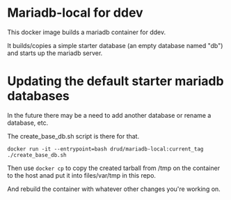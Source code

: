 # Mariadb-local for ddev

This docker image builds a mariadb container for ddev.

It builds/copies a simple starter database (an empty database named "db") and starts up the mariadb server.

# Updating the default starter mariadb databases

In the future there may be a need to add another database or rename a database, etc.

The create_base_db.sh script is there for that. 

```
docker run -it --entrypoint=bash drud/mariadb-local:current_tag
./create_base_db.sh
```

Then use `docker cp` to copy the created tarball from /tmp on the container to the host anad put it into files/var/tmp in this repo.

And rebuild the container with whatever other changes you're working on.
